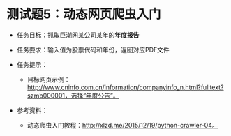 # 测试题5：动态网页爬虫入门

- 任务目标：抓取巨潮网某公司某年的**年度报告**

- 任务要求：输入值为股票代码和年份，返回对应PDF文件
 
- 任务提示：
  - 目标网页示例：http://www.cninfo.com.cn/information/companyinfo_n.html?fulltext?szmb000001，选择“年度公告”。

- 参考资料：
  - 动态爬虫入门教程：http://xlzd.me/2015/12/19/python-crawler-04。
